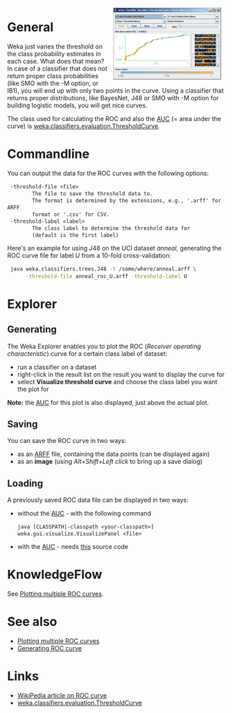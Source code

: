 <img style="float: right; margin: 10px; " width="250" src="../img/Breast-cancer_roc-curve.jpg">

# General
Weka just varies the threshold on the class probability estimates in each case. What does that mean? In case of a classifier that does not return proper class probabilities (like SMO with the -M option, or IB1), you will end up with only two points in the curve. Using a classifier that returns proper distributions, like BayesNet, J48 or SMO with -M option for building logistic models, you will get nice curves.

The class used for calculating the ROC and also the [AUC](auc.md) (= area under the curve) is [weka.classifiers.evaluation.ThresholdCurve](http://weka.sourceforge.net/doc.dev/weka/classifiers/evaluation/ThresholdCurve.html).

# Commandline
You can output the data for the ROC curves with the following options:

```
 -threshold-file <file>
        The file to save the threshold data to.
        The format is determined by the extensions, e.g., '.arff' for ARFF
        format or '.csv' for CSV.
 -threshold-label <label>
        The class label to determine the threshold data for
        (default is the first label)
```

Here's an example for using J48 on the UCI dataset *anneal*, generating the ROC curve file for label *U* from a 10-fold cross-validation:

```bash
 java weka.classifiers.trees.J48 -t /some/where/anneal.arff \
      -threshold-file anneal_roc_U.arff -threshold-label U
```

# Explorer
## Generating
The Weka Explorer enables you to plot the ROC (*Receiver operating characteristic*) curve for a certain class label of dataset:

* run a classifier on a dataset
* right-click in the result list on the result you want to display the curve for
* select **Visualize threshold curve** and choose the class label you want the plot for

**Note:** the [AUC](auc.md) for this plot is also displayed, just above the actual plot.

## Saving 
You can save the ROC curve in two ways:

* as an [ARFF](formats_and_processing/arff.md) file, containing the data points (can be displayed again)
* as an **image** (using *Alt+Shift+Left click* to bring up a save dialog)

## Loading
A previously saved ROC data file can be displayed in two ways:

* without the [AUC](auc.md) - with the following command

    ```
    java [CLASSPATH|-classpath <your-classpath>] weka.gui.visualize.VisualizePanel <file>
    ```

* with the [AUC](auc.md) - needs [this](visualizing_roc_curve.md) source code

# KnowledgeFlow
See [Plotting multiple ROC curves](plotting_multiple_roc_curves.md).

# See also
* [Plotting multiple ROC curves](plotting_multiple_roc_curves.md)
* [Generating ROC curve](generating_roc_curve.md)

# Links
* [WikiPedia article on ROC curve](http://en.wikipedia.org/wiki/ROC_Curve)
* [weka.classifiers.evaluation.ThresholdCurve](http://weka.sourceforge.net/doc.dev/weka/classifiers/evaluation/ThresholdCurve.html)

